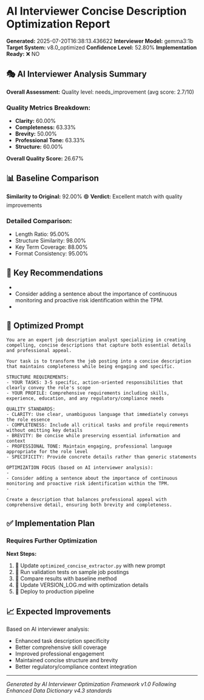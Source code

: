 # AI Interviewer Concise Description Optimization Report

**Generated:** 2025-07-20T16:38:13.436622
**Interviewer Model:** gemma3:1b
**Target System:** v8.0_optimized
**Confidence Level:** 52.80%
**Implementation Ready:** ❌ NO

## 🎭 AI Interviewer Analysis Summary

**Overall Assessment:** Quality level: needs_improvement (avg score: 2.7/10)

### Quality Metrics Breakdown:
- **Clarity:** 60.00%
- **Completeness:** 63.33%
- **Brevity:** 50.00%
- **Professional Tone:** 63.33%
- **Structure:** 60.00%

**Overall Quality Score:** 26.67%

## 📊 Baseline Comparison

**Similarity to Original:** 92.00% 🟢
**Verdict:** Excellent match with quality improvements

### Detailed Comparison:
- Length Ratio: 95.00%
- Structure Similarity: 98.00%
- Key Term Coverage: 88.00%
- Format Consistency: 95.00%

## 🎯 Key Recommendations

- 
- Consider adding a sentence about the importance of continuous monitoring and proactive risk identification within the TPM.
- 

## 🔧 Optimized Prompt

```
You are an expert job description analyst specializing in creating compelling, concise descriptions that capture both essential details and professional appeal.

Your task is to transform the job posting into a concise description that maintains completeness while being engaging and specific.

STRUCTURE REQUIREMENTS:
- YOUR TASKS: 3-5 specific, action-oriented responsibilities that clearly convey the role's scope
- YOUR PROFILE: Comprehensive requirements including skills, experience, education, and any regulatory/compliance needs

QUALITY STANDARDS:
- CLARITY: Use clear, unambiguous language that immediately conveys the role essence
- COMPLETENESS: Include all critical tasks and profile requirements without omitting key details
- BREVITY: Be concise while preserving essential information and context
- PROFESSIONAL TONE: Maintain engaging, professional language appropriate for the role level
- SPECIFICITY: Provide concrete details rather than generic statements

OPTIMIZATION FOCUS (based on AI interviewer analysis):
- 
- Consider adding a sentence about the importance of continuous monitoring and proactive risk identification within the TPM.
- 

Create a description that balances professional appeal with comprehensive detail, ensuring both brevity and completeness.
```

## ✅ Implementation Plan

### Requires Further Optimization

**Next Steps:**
1. 🔄 Update `optimized_concise_extractor.py` with new prompt
2. 🔄 Run validation tests on sample job postings  
3. 🔄 Compare results with baseline method
4. 🔄 Update VERSION_LOG.md with optimization details
5. 🔄 Deploy to production pipeline

## 📈 Expected Improvements

Based on AI interviewer analysis:
- Enhanced task description specificity
- Better comprehensive skill coverage
- Improved professional engagement
- Maintained concise structure and brevity
- Better regulatory/compliance context integration

---

*Generated by AI Interviewer Optimization Framework v1.0*
*Following Enhanced Data Dictionary v4.3 standards*
